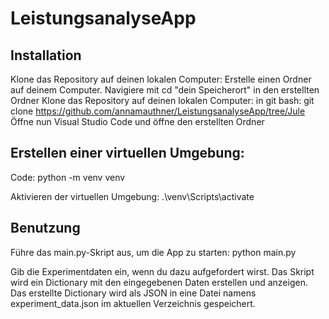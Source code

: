 # LeistungsanalyseApp
## Installation
Klone das Repository auf deinen lokalen Computer:
Erstelle einen Ordner auf deinem Computer.
Navigiere mit cd "dein Speicherort" in den erstellten Ordner
Klone das Repository auf deinen lokalen Computer: in git bash: git clone https://github.com/annamauthner/LeistungsanalyseApp/tree/Jule
Öffne nun Visual Studio Code und öffne den erstellten Ordner

## Erstellen einer virtuellen Umgebung:

Code: python -m venv venv

Aktivieren der virtuellen Umgebung: .\venv\Scripts\activate


## Benutzung

Führe das main.py-Skript aus, um die App zu starten: python main.py

Gib die Experimentdaten ein, wenn du dazu aufgefordert wirst.
Das Skript wird ein Dictionary mit den eingegebenen Daten erstellen und anzeigen.
Das erstellte Dictionary wird als JSON in eine Datei namens experiment_data.json im aktuellen Verzeichnis gespeichert.


